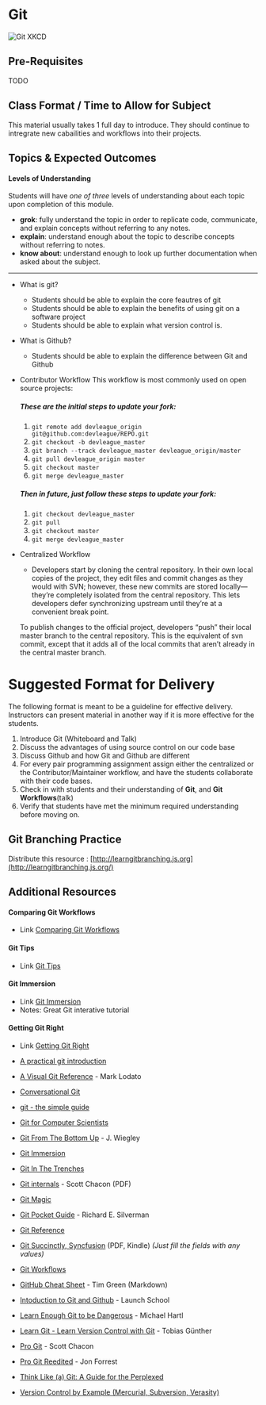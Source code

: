 # Git

![Git XKCD](https://imgs.xkcd.com/comics/git.png)

## Pre-Requisites
TODO

## Class Format / Time to Allow for Subject
This material usually takes 1 full day to introduce. They should continue to intregrate new cabailities and workflows into their projects.

## Topics & Expected Outcomes

#### Levels of Understanding
Students will have *one of three* levels of understanding about each topic upon completion of this module.
- **grok**: fully understand the topic in order to replicate code, communicate, and explain concepts without referring to any notes.
- **explain**: understand enough about the topic to describe concepts without referring to notes.
- **know about**: understand enough to look up further documentation when asked about the subject.

---

- What is git?
  - Students should be able to explain the core feautres of git
  - Students should be able to explain the benefits of using git on a software project
  - Students should be able to explain what version control is.

- What is Github?
  - Students should be able to explain the difference between Git and Github

- Contributor Workflow
  This workflow is most commonly used on open source projects:

  ##### These are the initial steps to update your fork:
  1. `git remote add devleague_origin git@github.com:devleague/REPO.git`
  1. `git checkout -b devleague_master`
  1. `git branch --track devleague_master devleague_origin/master`
  1. `git pull devleague_origin master`
  1. `git checkout master`
  1. `git merge devleague_master`

  ##### Then in future, just follow these steps to update your fork:
  1. `git checkout devleague_master`
  1. `git pull`
  1. `git checkout master`
  1. `git merge devleague_master`

- Centralized Workflow
  - Developers start by cloning the central repository. In their own local copies of the project, they edit files and commit changes as they would with SVN; however, these new commits are stored locally—they’re completely isolated from the central repository. This lets developers defer synchronizing upstream until they’re at a convenient break point.

  To publish changes to the official project, developers “push” their local master branch to the central repository. This is the equivalent of svn commit, except that it adds all of the local commits that aren’t already in the central master branch.

# Suggested Format for Delivery
The following format is meant to be a guideline for effective delivery. Instructors can present material in another way if it is more effective for the students.

1. Introduce Git (Whiteboard and Talk)
  1. Discuss the advantages of using source control on our code base
  1. Discuss Github and how Git and Github are different
1. For every pair programming assignment assign either the centralized or the Contributor/Maintainer workflow, and have the students collaborate with their code bases.
1. Check in with students and their understanding of **Git**, and **Git Workflows**(talk)
1. Verify that students have met the minimum required understanding before moving on.

## Git Branching Practice

Distribute this resource : [http://learngitbranching.js.org](http://learngitbranching.js.org/)

## Additional Resources

#### Comparing Git Workflows
- Link [Comparing Git Workflows](https://www.atlassian.com/git/tutorials/comparing-workflows/forking-workflow/)

#### Git Tips
- Link [Git Tips](https://git.wiki.kernel.org/index.php/GitTips)

#### Git Immersion
- Link [Git Immersion](http://gitimmersion.com/)
- Notes: Great Git interative tutorial

#### Getting Git Right
- Link [Getting Git Right](https://www.atlassian.com/git/)

- [A practical git introduction](http://marc.helbling.fr/2014/09/practical-git-introduction)
- [A Visual Git Reference](http://marklodato.github.io/visual-git-guide/index-en.html) - Mark Lodato
- [Conversational Git](http://blog.anvard.org/conversational-git/)
- [git - the simple guide](http://rogerdudler.github.io/git-guide/)
- [Git for Computer Scientists](http://eagain.net/articles/git-for-computer-scientists/)
- [Git From The Bottom Up](https://jwiegley.github.io/git-from-the-bottom-up/) - J. Wiegley
- [Git Immersion](http://gitimmersion.com)
- [Git In The Trenches](http://cbx33.github.io/gitt/index.html)
- [Git internals](https://github.com/pluralsight/git-internals-pdf/raw/master/drafts/peepcode-git.pdf) - Scott Chacon (PDF)
- [Git Magic](http://www-cs-students.stanford.edu/~blynn/gitmagic/)
- [Git Pocket Guide](http://chimera.labs.oreilly.com/books/1230000000561/index.html) - Richard E. Silverman
- [Git Reference](http://gitref.org)
- [Git Succinctly, Syncfusion](https://www.syncfusion.com/resources/techportal/ebooks/git) (PDF, Kindle) *(Just fill the fields with any values)*
- [Git Workflows](http://documentup.com/skwp/git-workflows-book)
- [GitHub Cheat Sheet](https://github.com/tiimgreen/github-cheat-sheet) - Tim Green (Markdown)
- [Intoduction to Git and Github](https://launchschool.com/books/git) - Launch School
- [Learn Enough Git to be Dangerous](https://www.learnenough.com/git-tutorial) - Michael Hartl
- [Learn Git - Learn Version Control with Git](http://www.git-tower.com/learn/git/ebook/command-line/introduction) - Tobias Günther
- [Pro Git](http://git-scm.com/book/en/v2) - Scott Chacon
- [Pro Git Reedited](https://leanpub.com/progitreedited) - Jon Forrest
- [Think Like (a) Git: A Guide for the Perplexed](http://think-like-a-git.net)
- [Version Control by Example (Mercurial, Subversion, Verasity)](http://ericsink.com/vcbe/)
